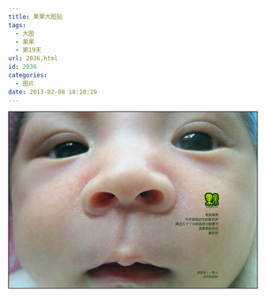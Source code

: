 ```yaml
---
title: 果果大图贴
tags:
  - 大图
  - 果果
  - 第19天
url: 2036.html
id: 2036
categories:
  - 图片
date: 2013-02-08 18:10:19
---
```


[![](/images/uploads/2013/02/果果第19天大图贴.jpg "果果第19天大图贴")](/images/uploads/2013/02/果果第19天大图贴.jpg)
